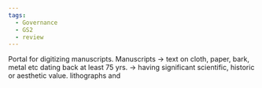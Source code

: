 ```yaml
---
tags:
  - Governance
  - GS2
  - review
---
```

Portal for digitizing manuscripts.
Manuscripts -> text on cloth, paper, bark, metal etc dating back at least 75 yrs. -> having significant scientific,  historic or aesthetic value.
lithographs and 